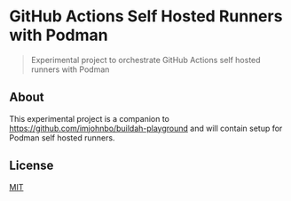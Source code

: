 # GitHub Actions Self Hosted Runners with Podman

> Experimental project to orchestrate GitHub Actions self hosted runners with Podman

## About

This experimental project is a companion to https://github.com/imjohnbo/buildah-playground and will contain setup for Podman self hosted runners.

## License

[MIT](LICENSE)
